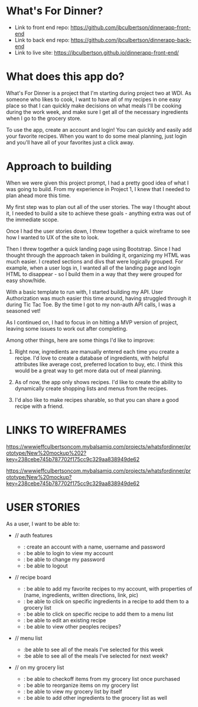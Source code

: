 # What's For Dinner?

* Link to front end repo: https://github.com/jbculbertson/dinnerapp-front-end
* Link to back end repo: https://github.com/jbculbertson/dinnerapp-back-end
* Link to live site: https://jbculbertson.github.io/dinnerapp-front-end/



# What does this app do?
What's For Dinner is a project that I'm starting during project two at WDI.  As someone who likes to cook, I want to have all of my recipes in one easy place so that I can quickly make decisions on what meals I'll be cooking during the work week, and make sure I get all of the necessary ingredients when I go to the grocery store.

To use the app, create an account and login!  You can quickly and easily add your favorite recipes.  When you want to do some meal planning, just login and you'll have all of your favorites just a click away.


# Approach to building
When we were given this project prompt, I had a pretty good idea of what I was going to build.  From my experience in Project 1, I knew that I needed to plan ahead more this time.

My first step was to plan out all of the user stories. The way I thought about it, I needed to build a site to achieve these goals - anything extra was out of the immediate scope.

Once I had the user stories down, I threw together a quick wireframe to see how I wanted to UX of the site to look.

Then I threw together a quick landing page using Bootstrap.  Since I had thought through the approach taken in building it, organizing my HTML was much easier.  I created sections and divs that were logically grouped.  For example, when a user logs in, I wanted all of the landing page and login HTML to disappear - so I build them in a way that they were grouped for easy show/hide.

With a basic template to run with, I started building my API.  User Authorization was much easier this time around, having struggled through it during Tic Tac Toe.  By the time I got to my non-auth API calls, I was a seasoned vet!

As I continued on, I had to focus in on hitting a MVP version of project, leaving some issues to work out after completing.

Among other things, here are some things I'd like to improve:

1.  Right now, ingredients are manually entered each time you create a recipe.  I'd love to create a database of ingredients, with helpful attributes like average cost, preferred location to buy, etc.  I think this would be a great way to get more data out of meal planning.

2.  As of now, the app only shows recipes.  I'd like to create the ability to dynamically create shopping lists and menus from the recipes.

3.  I'd also like to make recipes sharable, so that you can share a good recipe with a friend.


# LINKS TO WIREFRAMES
https://wwwjeffculbertsoncom.mybalsamiq.com/projects/whatsfordinner/prototype/New%20mockup%202?key=238cebe745b787702f175cc9c329aa838949de62

https://wwwjeffculbertsoncom.mybalsamiq.com/projects/whatsfordinner/prototype/New%20mockup?key=238cebe745b787702f175cc9c329aa838949de62

# USER STORIES
As a user, I want to be able to:
* // auth features
  * : create an account with a name, username and password
  * : be able to login to view my account
  * : be able to change my password
  * : be able to logout

* // recipe board
  * : be able to add my favorite recipes to my account, with properties of (name, ingredients, written directions, link, pic)
  * : be able to click on specific ingredients in a recipe to add them to a grocery list
  * : be able to click on specific recipe to add them to a menu list
  * : be able to edit an existing recipe
  * : be able to view other peoples recipes?

* // menu list
  * :be able to see all of the meals I’ve selected for this week
  * :be able to see all of the meals I’ve selected for next week?

* // on my grocery list
  * : be able to checkoff items from my grocery list once purchased
  * : be able to reorganize items on my grocery list
  * : be able to view my grocery list by itself
  * : be able to add other ingredients to the grocery list as well
